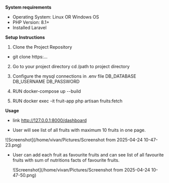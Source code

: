 **System requirements**

- Operating System:  Linux OR Windows OS
- PHP Version: 8.1+
- Installed Laravel

**Setup Instructions**

1. Clone the Project Repository
- git clone https:...

2. Go to your project directory
   cd /path to project directory

3. Configure the mysql connections in .env file
   DB_DATABASE
   DB_USERNAME
   DB_PASSWORD

4. RUN docker-compose up --build

5. RUN docker exec -it fruit-app php artisan fruits:fetch

**Usage**

- link http://127.0.0.1:8000/dashboard

- User will see list of all fruits with maximum 10 fruits in one page.

![Screenshot](/home/vivan/Pictures/Screenshot from 2025-04-24 10-47-23.png)

- User can add each fruit as favourite fruits and can see list of all favourite fruits with sum of nutritions facts of favourite fruits.
  
  ![Screenshot](/home/vivan/Pictures/Screenshot from 2025-04-24 10-47-50.png)

